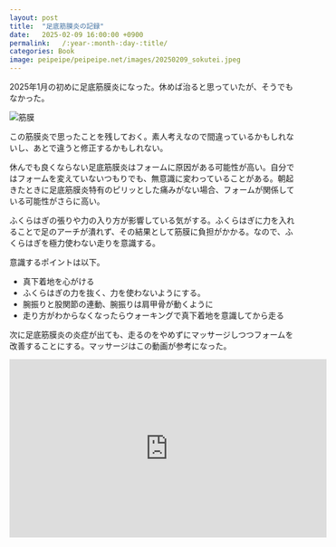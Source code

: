 ```yaml
---
layout: post
title:  "足底筋膜炎の記録"
date:   2025-02-09 16:00:00 +0900
permalink:   /:year-:month-:day-:title/
categories: Book
image: peipeipe/peipeipe.net/images/20250209_sokutei.jpeg
---
```

2025年1月の初めに足底筋膜炎になった。休めば治ると思っていたが、そうでもなかった。


![筋膜](peipeipe/peipeipe.net/images/20250209_sokutei.jpeg)

この筋膜炎で思ったことを残しておく。素人考えなので間違っているかもしれないし、あとで違うと修正するかもしれない。  


休んでも良くならない足底筋膜炎はフォームに原因がある可能性が高い。自分ではフォームを変えていないつもりでも、無意識に変わっていることがある。朝起きたときに足底筋膜炎特有のピリッとした痛みがない場合、フォームが関係している可能性がさらに高い。

ふくらはぎの張りや力の入り方が影響している気がする。ふくらはぎに力を入れることで足のアーチが潰れず、その結果として筋膜に負担がかかる。なので、ふくらはぎを極力使わない走りを意識する。

意識するポイントは以下。

- 真下着地を心がける
- ふくらはぎの力を抜く、力を使わないようにする。
- 腕振りと股関節の連動、腕振りは肩甲骨が動くように
- 走り方がわからなくなったらウォーキングで真下着地を意識してから走る


次に足底筋膜炎の炎症が出ても、走るのをやめずにマッサージしつつフォームを改善することにする。マッサージはこの動画が参考になった。

<iframe width="560" height="315" src="https://www.youtube.com/embed/53MbGRzG1Ok?si=na7bYIAQGAeHnvGF" title="YouTube video player" frameborder="0" allow="accelerometer; autoplay; clipboard-write; encrypted-media; gyroscope; picture-in-picture; web-share" referrerpolicy="strict-origin-when-cross-origin" allowfullscreen></iframe>